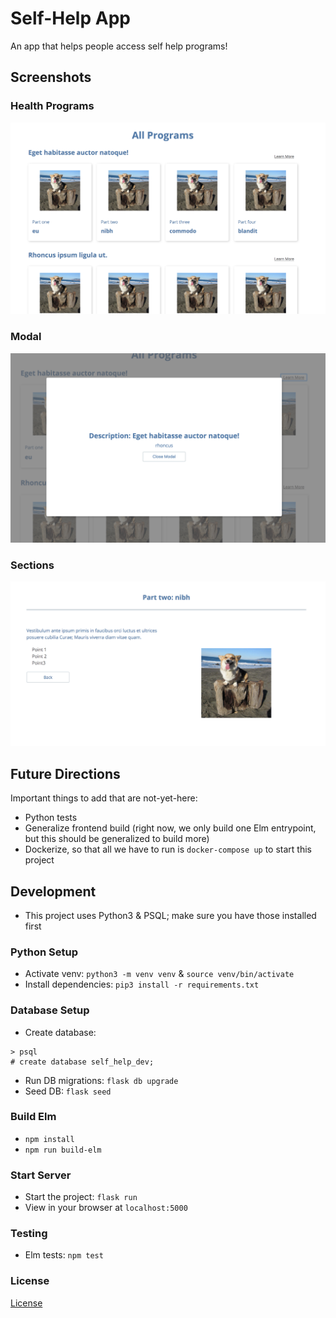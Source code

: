 # Self-Help App

An app that helps people access self help programs!

## Screenshots

### Health Programs
![](./docs/images/health-programs.png)

### Modal
![](./docs/images/modal.png)

### Sections
![](./docs/images/sections.png)

## Future Directions
Important things to add that are not-yet-here:
- Python tests
- Generalize frontend build (right now, we only build one Elm entrypoint, but this should be generalized to build more)
- Dockerize, so that all we have to run is `docker-compose up` to start this project

## Development

- This project uses Python3 & PSQL; make sure you have those installed first

### Python Setup
- Activate venv: `python3 -m venv venv` & `source venv/bin/activate`
- Install dependencies: `pip3 install -r requirements.txt`

### Database Setup
- Create database:
```
> psql
# create database self_help_dev;
```
- Run DB migrations: `flask db upgrade`
- Seed DB: `flask seed`

### Build Elm
- `npm install`
- `npm run build-elm`

### Start Server
- Start the project: `flask run`
- View in your browser at `localhost:5000`

### Testing
- Elm tests: `npm test`

### License
[License](./LICENSE.txt)
